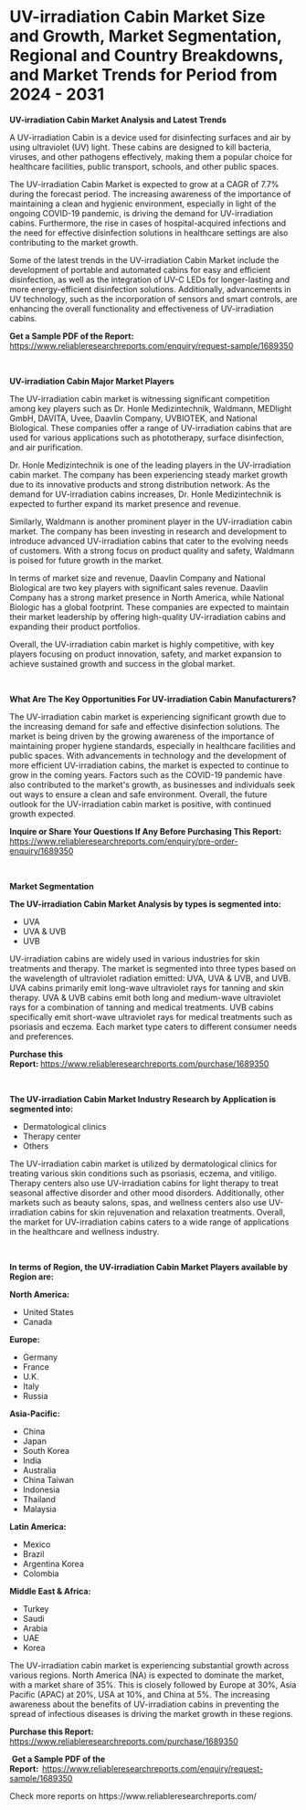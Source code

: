 <p><h1>UV-irradiation Cabin Market Size and Growth, Market Segmentation, Regional and Country Breakdowns, and Market Trends for Period from 2024 -  2031</h1></p><p><strong>UV-irradiation Cabin Market Analysis and Latest Trends</strong></p>
<p><p>A UV-irradiation Cabin is a device used for disinfecting surfaces and air by using ultraviolet (UV) light. These cabins are designed to kill bacteria, viruses, and other pathogens effectively, making them a popular choice for healthcare facilities, public transport, schools, and other public spaces.</p><p>The UV-irradiation Cabin Market is expected to grow at a CAGR of 7.7% during the forecast period. The increasing awareness of the importance of maintaining a clean and hygienic environment, especially in light of the ongoing COVID-19 pandemic, is driving the demand for UV-irradiation cabins. Furthermore, the rise in cases of hospital-acquired infections and the need for effective disinfection solutions in healthcare settings are also contributing to the market growth.</p><p>Some of the latest trends in the UV-irradiation Cabin Market include the development of portable and automated cabins for easy and efficient disinfection, as well as the integration of UV-C LEDs for longer-lasting and more energy-efficient disinfection solutions. Additionally, advancements in UV technology, such as the incorporation of sensors and smart controls, are enhancing the overall functionality and effectiveness of UV-irradiation cabins.</p></p>
<p><strong>Get a Sample PDF of the Report:&nbsp;</strong> <a href="https://www.reliableresearchreports.com/enquiry/request-sample/1689350">https://www.reliableresearchreports.com/enquiry/request-sample/1689350</a></p>
<p>&nbsp;</p>
<p><strong>UV-irradiation Cabin Major Market Players</strong></p>
<p><p>The UV-irradiation cabin market is witnessing significant competition among key players such as Dr. Honle Medizintechnik, Waldmann, MEDlight GmbH, DAVITA, Uvee, Daavlin Company, UVBIOTEK, and National Biological. These companies offer a range of UV-irradiation cabins that are used for various applications such as phototherapy, surface disinfection, and air purification.</p><p>Dr. Honle Medizintechnik is one of the leading players in the UV-irradiation cabin market. The company has been experiencing steady market growth due to its innovative products and strong distribution network. As the demand for UV-irradiation cabins increases, Dr. Honle Medizintechnik is expected to further expand its market presence and revenue.</p><p>Similarly, Waldmann is another prominent player in the UV-irradiation cabin market. The company has been investing in research and development to introduce advanced UV-irradiation cabins that cater to the evolving needs of customers. With a strong focus on product quality and safety, Waldmann is poised for future growth in the market.</p><p>In terms of market size and revenue, Daavlin Company and National Biological are two key players with significant sales revenue. Daavlin Company has a strong market presence in North America, while National Biologic has a global footprint. These companies are expected to maintain their market leadership by offering high-quality UV-irradiation cabins and expanding their product portfolios.</p><p>Overall, the UV-irradiation cabin market is highly competitive, with key players focusing on product innovation, safety, and market expansion to achieve sustained growth and success in the global market.</p></p>
<p>&nbsp;</p>
<p><strong>What Are The Key Opportunities For UV-irradiation Cabin Manufacturers?</strong></p>
<p><p>The UV-irradiation cabin market is experiencing significant growth due to the increasing demand for safe and effective disinfection solutions. The market is being driven by the growing awareness of the importance of maintaining proper hygiene standards, especially in healthcare facilities and public spaces. With advancements in technology and the development of more efficient UV-irradiation cabins, the market is expected to continue to grow in the coming years. Factors such as the COVID-19 pandemic have also contributed to the market's growth, as businesses and individuals seek out ways to ensure a clean and safe environment. Overall, the future outlook for the UV-irradiation cabin market is positive, with continued growth expected.</p></p>
<p><strong>Inquire or Share Your Questions If Any Before Purchasing This Report:</strong> <a href="https://www.reliableresearchreports.com/enquiry/pre-order-enquiry/1689350">https://www.reliableresearchreports.com/enquiry/pre-order-enquiry/1689350</a></p>
<p>&nbsp;</p>
<p><strong>Market Segmentation</strong></p>
<p><strong>The UV-irradiation Cabin Market Analysis by types is segmented into:</strong></p>
<p><ul><li>UVA</li><li>UVA & UVB</li><li>UVB</li></ul></p>
<p><p>UV-irradiation cabins are widely used in various industries for skin treatments and therapy. The market is segmented into three types based on the wavelength of ultraviolet radiation emitted: UVA, UVA & UVB, and UVB. UVA cabins primarily emit long-wave ultraviolet rays for tanning and skin therapy. UVA & UVB cabins emit both long and medium-wave ultraviolet rays for a combination of tanning and medical treatments. UVB cabins specifically emit short-wave ultraviolet rays for medical treatments such as psoriasis and eczema. Each market type caters to different consumer needs and preferences.</p></p>
<p><strong>Purchase this Report:&nbsp;</strong><a href="https://www.reliableresearchreports.com/purchase/1689350">https://www.reliableresearchreports.com/purchase/1689350</a></p>
<p>&nbsp;</p>
<p><strong>The UV-irradiation Cabin Market Industry Research by Application is segmented into:</strong></p>
<p><ul><li>Dermatological clinics</li><li>Therapy center</li><li>Others</li></ul></p>
<p><p>The UV-irradiation cabin market is utilized by dermatological clinics for treating various skin conditions such as psoriasis, eczema, and vitiligo. Therapy centers also use UV-irradiation cabins for light therapy to treat seasonal affective disorder and other mood disorders. Additionally, other markets such as beauty salons, spas, and wellness centers also use UV-irradiation cabins for skin rejuvenation and relaxation treatments. Overall, the market for UV-irradiation cabins caters to a wide range of applications in the healthcare and wellness industry.</p></p>
<p>&nbsp;</p>
<p><strong>In terms of Region, the UV-irradiation Cabin Market Players available by Region are:</strong></p>
<p>
    <p> <strong> North America: </strong>
        <ul>
            <li>United States</li>
            <li>Canada</li>
        </ul>
        </p> 
    <p> <strong> Europe: </strong>
        <ul>
            <li>Germany</li>
            <li>France</li>
            <li>U.K.</li>
            <li>Italy</li>
            <li>Russia</li>
        </ul>
        </p> 
    <p> <strong> Asia-Pacific: </strong>
        <ul>
            <li>China</li>
            <li>Japan</li>
            <li>South Korea</li>
            <li>India</li>
            <li>Australia</li>
            <li>China Taiwan</li>
            <li>Indonesia</li>
            <li>Thailand</li>
            <li>Malaysia</li>
        </ul>
        </p> 
    <p> <strong> Latin America: </strong>
        <ul>
            <li>Mexico</li>
            <li>Brazil</li>
            <li>Argentina Korea</li>
            <li>Colombia</li>
        </ul>
        </p> 
    <p> <strong> Middle East & Africa: </strong>
        <ul>
            <li>Turkey</li>
            <li>Saudi</li>
            <li>Arabia</li>
            <li>UAE</li>
            <li>Korea</li>
        </ul>
    </p>
    </p>
<p><p>The UV-irradiation cabin market is experiencing substantial growth across various regions. North America (NA) is expected to dominate the market, with a market share of 35%. This is closely followed by Europe at 30%, Asia Pacific (APAC) at 20%, USA at 10%, and China at 5%. The increasing awareness about the benefits of UV-irradiation cabins in preventing the spread of infectious diseases is driving the market growth in these regions.</p></p>
<p><strong>Purchase this Report: </strong><a href="https://www.reliableresearchreports.com/purchase/1689350">https://www.reliableresearchreports.com/purchase/1689350</a></p>
<p>&nbsp;<strong>Get a Sample PDF of the Report:&nbsp;&nbsp;</strong><a href="https://www.reliableresearchreports.com/enquiry/request-sample/1689350">https://www.reliableresearchreports.com/enquiry/request-sample/1689350</a></p>
<p><strong></strong></p>
<p>Check more reports on https://www.reliableresearchreports.com/</p>